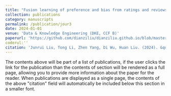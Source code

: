 ```yaml
---
title: "Fusion learning of preference and bias from ratings and reviews foritem recommendation"
collection: publications
category: manuscripts
permalink: /publication/jour3
date: 2024-01-01
venue: 'Data & Knowledge Engineering (DKE, CCF B)'
paperurl: 'https://github.com/dianziliu/dianziliu.github.io/blob/master/files/[4][DKE24]PBFL.pdf'
coderul:''
citation: 'Junrui Liu, Tong Li, Zhen Yang, Di Wu, Huan Liu. (2024). &quot;Fusion learning of preference and bias from ratings and reviews foritem recommendation".&quot; <i>Data & Knowledge Engineering</i>. 150:102283.'
---
```

The contents above will be part of a list of publications, if the user clicks the link for the publication than the contents of section will be rendered as a full page, allowing you to provide more information about the paper for the reader. When publications are displayed as a single page, the contents of the above "citation" field will automatically be included below this section in a smaller font.
